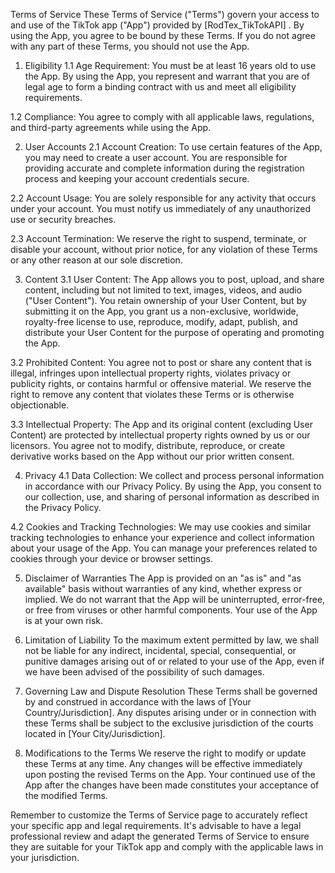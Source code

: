 Terms of Service
These Terms of Service ("Terms") govern your access to and use of the TikTok app ("App") provided by [RodTex_TikTokAPI] . By using the App, you agree to be bound by these Terms. If you do not agree with any part of these Terms, you should not use the App.

1. Eligibility
1.1 Age Requirement: You must be at least 16 years old to use the App. By using the App, you represent and warrant that you are of legal age to form a binding contract with us and meet all eligibility requirements.

1.2 Compliance: You agree to comply with all applicable laws, regulations, and third-party agreements while using the App.

2. User Accounts
2.1 Account Creation: To use certain features of the App, you may need to create a user account. You are responsible for providing accurate and complete information during the registration process and keeping your account credentials secure.

2.2 Account Usage: You are solely responsible for any activity that occurs under your account. You must notify us immediately of any unauthorized use or security breaches.

2.3 Account Termination: We reserve the right to suspend, terminate, or disable your account, without prior notice, for any violation of these Terms or any other reason at our sole discretion.

3. Content
3.1 User Content: The App allows you to post, upload, and share content, including but not limited to text, images, videos, and audio ("User Content"). You retain ownership of your User Content, but by submitting it on the App, you grant us a non-exclusive, worldwide, royalty-free license to use, reproduce, modify, adapt, publish, and distribute your User Content for the purpose of operating and promoting the App.

3.2 Prohibited Content: You agree not to post or share any content that is illegal, infringes upon intellectual property rights, violates privacy or publicity rights, or contains harmful or offensive material. We reserve the right to remove any content that violates these Terms or is otherwise objectionable.

3.3 Intellectual Property: The App and its original content (excluding User Content) are protected by intellectual property rights owned by us or our licensors. You agree not to modify, distribute, reproduce, or create derivative works based on the App without our prior written consent.

4. Privacy
4.1 Data Collection: We collect and process personal information in accordance with our Privacy Policy. By using the App, you consent to our collection, use, and sharing of personal information as described in the Privacy Policy.

4.2 Cookies and Tracking Technologies: We may use cookies and similar tracking technologies to enhance your experience and collect information about your usage of the App. You can manage your preferences related to cookies through your device or browser settings.

5. Disclaimer of Warranties
The App is provided on an "as is" and "as available" basis without warranties of any kind, whether express or implied. We do not warrant that the App will be uninterrupted, error-free, or free from viruses or other harmful components. Your use of the App is at your own risk.

6. Limitation of Liability
To the maximum extent permitted by law, we shall not be liable for any indirect, incidental, special, consequential, or punitive damages arising out of or related to your use of the App, even if we have been advised of the possibility of such damages.

7. Governing Law and Dispute Resolution
These Terms shall be governed by and construed in accordance with the laws of [Your Country/Jurisdiction]. Any disputes arising under or in connection with these Terms shall be subject to the exclusive jurisdiction of the courts located in [Your City/Jurisdiction].

8. Modifications to the Terms
We reserve the right to modify or update these Terms at any time. Any changes will be effective immediately upon posting the revised Terms on the App. Your continued use of the App after the changes have been made constitutes your acceptance of the modified Terms.

Remember to customize the Terms of Service page to accurately reflect your specific app and legal requirements. It's advisable to have a legal professional review and adapt the generated Terms of Service to ensure they are suitable for your TikTok app and comply with the applicable laws in your jurisdiction.
